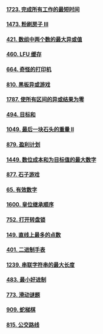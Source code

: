 #### [1723. 完成所有工作的最短时间](https://leetcode-cn.com/problems/find-minimum-time-to-finish-all-jobs/)

#### [1473. 粉刷房子 III](https://leetcode-cn.com/problems/paint-house-iii/)

#### [421. 数组中两个数的最大异或值](https://leetcode-cn.com/problems/maximum-xor-of-two-numbers-in-an-array/)

#### [460. LFU 缓存](https://leetcode-cn.com/problems/lfu-cache/)

#### [664. 奇怪的打印机](https://leetcode-cn.com/problems/strange-printer/)

#### [810. 黑板异或游戏](https://leetcode-cn.com/problems/chalkboard-xor-game/)

#### [1787. 使所有区间的异或结果为零](https://leetcode-cn.com/problems/make-the-xor-of-all-segments-equal-to-zero/)

#### [494. 目标和](https://leetcode-cn.com/problems/target-sum/)

#### [1049. 最后一块石头的重量 II](https://leetcode-cn.com/problems/last-stone-weight-ii/)

#### [879. 盈利计划](https://leetcode-cn.com/problems/profitable-schemes/)

#### [1449. 数位成本和为目标值的最大数字](https://leetcode-cn.com/problems/form-largest-integer-with-digits-that-add-up-to-target/)

#### [877. 石子游戏](https://leetcode-cn.com/problems/stone-game/)

#### [65. 有效数字](https://leetcode-cn.com/problems/valid-number/)

#### [1600. 皇位继承顺序](https://leetcode-cn.com/problems/throne-inheritance/) 

#### [752. 打开转盘锁](https://leetcode-cn.com/problems/open-the-lock/)

#### [149. 直线上最多的点数](https://leetcode-cn.com/problems/max-points-on-a-line/) 

#### [401. 二进制手表](https://leetcode-cn.com/problems/binary-watch/)

#### [1239. 串联字符串的最大长度](https://leetcode-cn.com/problems/maximum-length-of-a-concatenated-string-with-unique-characters/)

#### [483. 最小好进制](https://leetcode-cn.com/problems/smallest-good-base/)

#### [773. 滑动谜题](https://leetcode-cn.com/problems/sliding-puzzle/)

#### [909. 蛇梯棋](https://leetcode-cn.com/problems/snakes-and-ladders/)

#### [815. 公交路线](https://leetcode-cn.com/problems/bus-routes/)